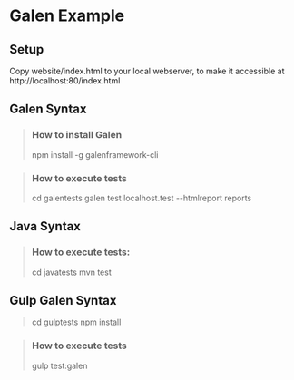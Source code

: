 # Galen Example #

## Setup ##
Copy website/index.html to your local webserver, to make it accessible at http://localhost:80/index.html


## Galen Syntax ##
 > ### How to install Galen ###
 > 
 > npm install -g galenframework-cli
 
 > ### How to execute tests ###
 >
 > cd galentests
 > galen test localhost.test --htmlreport reports

## Java Syntax ##

 > ### How to execute tests: ###
 >
 > cd javatests
 > mvn test

## Gulp Galen Syntax ##

 > cd gulptests
 > npm install
 
 
 > ### How to execute tests ###
 >
 > gulp test:galen